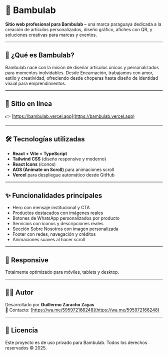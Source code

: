 # 🌿 Bambulab

**Sitio web profesional para Bambulab** – una marca paraguaya dedicada a la creación de artículos personalizados, diseño gráfico, afiches con QR, y soluciones creativas para marcas y eventos.

---

## 🧠 ¿Qué es Bambulab?

Bambulab nace con la misión de diseñar artículos únicos y personalizados para momentos inolvidables. Desde Encarnación, trabajamos con amor, estilo y creatividad, ofreciendo desde choperas hasta diseño de identidad visual para emprendimientos.

---

## 🔗 Sitio en línea

👉 [https://bambulab.vercel.app](https://bambulab.vercel.app)

---

## 🛠️ Tecnologías utilizadas

- **React + Vite + TypeScript**
- **Tailwind CSS** (diseño responsive y moderno)
- **React Icons** (íconos)
- **AOS (Animate on Scroll)** para animaciones scroll
- **Vercel** para despliegue automático desde GitHub

---

## ✨ Funcionalidades principales

- Hero con mensaje institucional y CTA
- Productos destacados con imágenes reales
- Botones de WhatsApp personalizados por producto
- Servicios con íconos y descripciones reales
- Sección Sobre Nosotros con imagen personalizada
- Footer con redes, navegación y créditos
- Animaciones suaves al hacer scroll

---

## 📱 Responsive

Totalmente optimizado para móviles, tablets y desktop.

---

## 👨‍💻 Autor

Desarrollado por **Guillermo Zaracho Zayas**  
💬 Contacto: [https://wa.me/595972166248](https://wa.me/595972166248)

---

## 📝 Licencia

Este proyecto es de uso privado para Bambulab. Todos los derechos reservados © 2025.
